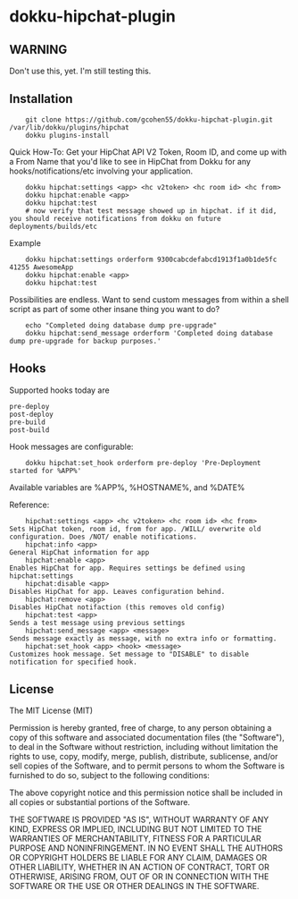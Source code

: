 # dokku-hipchat-plugin

## WARNING
Don't use this, yet. I'm still testing this.

## Installation
````
	git clone https://github.com/gcohen55/dokku-hipchat-plugin.git /var/lib/dokku/plugins/hipchat
	dokku plugins-install
````

Quick How-To:
Get your HipChat API V2 Token, Room ID, and come up with a From Name that you'd like to see in HipChat from Dokku for any hooks/notifications/etc involving your application.
````
	dokku hipchat:settings <app> <hc v2token> <hc room id> <hc from>
	dokku hipchat:enable <app>
	dokku hipchat:test
	# now verify that test message showed up in hipchat. if it did, you should receive notifications from dokku on future deployments/builds/etc
````

Example
````
	dokku hipchat:settings orderform 9300cabcdefabcd1913f1a0b1de5fc 41255 AwesomeApp
	dokku hipchat:enable <app>
	dokku hipchat:test
````

Possibilities are endless. Want to send custom messages from within a shell script as part of some other insane thing you want to do?
````
	echo "Completed doing database dump pre-upgrade"
	dokku hipchat:send_message orderform 'Completed doing database dump pre-upgrade for backup purposes.'
````

## Hooks
Supported hooks today are
````
pre-deploy
post-deploy
pre-build
post-build
````

Hook messages are configurable:
````
	dokku hipchat:set_hook orderform pre-deploy 'Pre-Deployment started for %APP%'
````
Available variables are %APP%, %HOSTNAME%, and %DATE%

Reference:
````
    hipchat:settings <app> <hc v2token> <hc room id> <hc from>            Sets HipChat token, room id, from for app. /WILL/ overwrite old configuration. Does /NOT/ enable notifications.
    hipchat:info <app>                                                    General HipChat information for app
    hipchat:enable <app>                                                  Enables HipChat for app. Requires settings be defined using hipchat:settings
    hipchat:disable <app>                                                 Disables HipChat for app. Leaves configuration behind.
    hipchat:remove <app>                                                  Disables HipChat notifaction (this removes old config)
    hipchat:test <app>                                                    Sends a test message using previous settings
    hipchat:send_message <app> <message>                                  Sends message exactly as message, with no extra info or formatting.
    hipchat:set_hook <app> <hook> <message>                               Customizes hook message. Set message to "DISABLE" to disable notification for specified hook.
````


## License

The MIT License (MIT)

Permission is hereby granted, free of charge, to any person obtaining a copy
of this software and associated documentation files (the "Software"), to deal
in the Software without restriction, including without limitation the rights
to use, copy, modify, merge, publish, distribute, sublicense, and/or sell
copies of the Software, and to permit persons to whom the Software is
furnished to do so, subject to the following conditions:

The above copyright notice and this permission notice shall be included in
all copies or substantial portions of the Software.

THE SOFTWARE IS PROVIDED "AS IS", WITHOUT WARRANTY OF ANY KIND, EXPRESS OR
IMPLIED, INCLUDING BUT NOT LIMITED TO THE WARRANTIES OF MERCHANTABILITY,
FITNESS FOR A PARTICULAR PURPOSE AND NONINFRINGEMENT. IN NO EVENT SHALL THE
AUTHORS OR COPYRIGHT HOLDERS BE LIABLE FOR ANY CLAIM, DAMAGES OR OTHER
LIABILITY, WHETHER IN AN ACTION OF CONTRACT, TORT OR OTHERWISE, ARISING FROM,
OUT OF OR IN CONNECTION WITH THE SOFTWARE OR THE USE OR OTHER DEALINGS IN THE
SOFTWARE.

[hipchat-cli]: http://github.com/hipchat/hipchat-cli